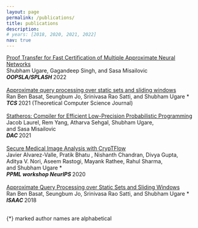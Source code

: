 ```yaml
---
layout: page
permalink: /publications/
title: publications
description: 
# years: [2018, 2020, 2021, 2022]
nav: true
---
```

 
<div class="title"><a href="">Proof Transfer for Fast Certification of Multiple Approximate Neural Networks</a></div>
  <div class="author">    
             <nobr> Shubham Ugare,</nobr>       
           <nobr> Gagandeep Singh,</nobr> 
             <nobr> and Sasa Misailovic</nobr>
  </div>
  <div class="periodical">  
  <em><b>OOPSLA/SPLASH </b></em>      
    2022
  </div>
<div class="links">
</div>

<br/>

<div class="title"><a href="https://www.sciencedirect.com/science/article/pii/S0304397521003571">Approximate query processing over static sets and sliding windows</a></div>
  <div class="author">    
             <nobr> Ran Ben Basat,</nobr>       
           <nobr> Seungbum Jo,</nobr> 
           <nobr> Srinivasa Rao Satti,</nobr> 
             <nobr> and Shubham Ugare *</nobr>
  </div>
  <div class="periodical">  
  <em><b>TCS </b></em>      
    2021 (Theoretical Computer Science Journal)
  </div>
<div class="links">
</div>

<br/>

<div class="title"><a href="https://ieeexplore.ieee.org/abstract/document/9586276">Statheros: Compiler for Efficient Low-Precision Probabilistic Programming</a></div>
  <div class="author">    
             <nobr> Jacob Laurel,</nobr>       
           <nobr> Rem Yang,</nobr> 
           <nobr> Atharva Sehgal,</nobr> 
             <nobr> Shubham Ugare, </nobr>
             <nobr> and Sasa Misailovic </nobr>
  </div>
  <div class="periodical">  
  <em><b>DAC </b></em>      
    2021
  </div>
<div class="links">
</div>

<br/>

<div class="title"><a href="https://arxiv.org/pdf/2012.05064.pdf">Secure Medical Image Analysis with CrypTFlow</a></div>
  <div class="author">    
             <nobr> Javier Alvarez-Valle,</nobr>       
           <nobr> Pratik Bhatu ,</nobr> 
           <nobr> Nishanth Chandran,</nobr> 
           <nobr> Divya Gupta, </nobr>
           <nobr> Aditya V. Nori, </nobr>
           <nobr> Aseem Rastogi, </nobr>
           <nobr> Mayank Rathee, </nobr>
           <nobr> Rahul Sharma, </nobr>
             <nobr> and Shubham Ugare *</nobr>
  </div>
  <div class="periodical">  
  <em><b>PPML workshop NeurIPS </b></em>      
    2020
  </div>
<div class="links">
</div>

<br/>

<div class="title"><a href="https://drops.dagstuhl.de/opus/volltexte/2018/10002/pdf/LIPIcs-ISAAC-2018-54.pdf">Approximate Query Processing over Static Sets and Sliding Windows</a></div>
  <div class="author">    
             <nobr> Ran Ben Basat,</nobr>       
           <nobr> Seungbum Jo,</nobr> 
           <nobr> Srinivasa Rao Satti,</nobr> 
             <nobr> and Shubham Ugare *</nobr>
  </div>
  <div class="periodical">  
  <em><b>ISAAC </b></em>      
    2018
  </div>
<div class="links">
</div>

<br/>

{*} marked author names are alphabetical
